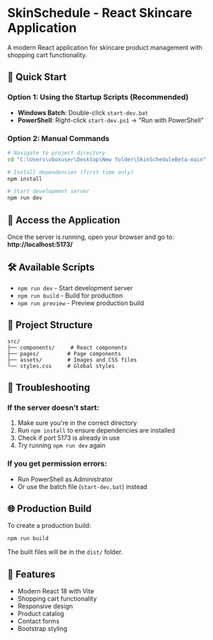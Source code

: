 # SkinSchedule - React Skincare Application

A modern React application for skincare product management with shopping cart functionality.

## 🚀 Quick Start

### Option 1: Using the Startup Scripts (Recommended)
- **Windows Batch**: Double-click `start-dev.bat`
- **PowerShell**: Right-click `start-dev.ps1` → "Run with PowerShell"

### Option 2: Manual Commands
```bash
# Navigate to project directory
cd "C:\Users\vboxuser\Desktop\New folder\SkinScheduleBeta-main"

# Install dependencies (first time only)
npm install

# Start development server
npm run dev
```

## 📱 Access the Application
Once the server is running, open your browser and go to:
**http://localhost:5173/**

## 🛠️ Available Scripts

- `npm run dev` - Start development server
- `npm run build` - Build for production
- `npm run preview` - Preview production build

## 📁 Project Structure
```
src/
├── components/     # React components
├── pages/         # Page components
├── assets/        # Images and CSS files
└── styles.css     # Global styles
```

## 🔧 Troubleshooting

### If the server doesn't start:
1. Make sure you're in the correct directory
2. Run `npm install` to ensure dependencies are installed
3. Check if port 5173 is already in use
4. Try running `npm run dev` again

### If you get permission errors:
- Run PowerShell as Administrator
- Or use the batch file (`start-dev.bat`) instead

## 🌐 Production Build
To create a production build:
```bash
npm run build
```
The built files will be in the `dist/` folder.

## 📝 Features
- Modern React 18 with Vite
- Shopping cart functionality
- Responsive design
- Product catalog
- Contact forms
- Bootstrap styling
